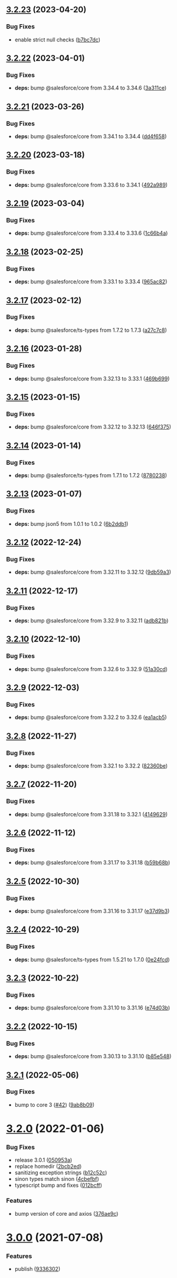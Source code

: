 ## [3.2.23](https://github.com/forcedotcom/telemetry/compare/3.2.22...3.2.23) (2023-04-20)


### Bug Fixes

* enable strict null checks ([b7bc7dc](https://github.com/forcedotcom/telemetry/commit/b7bc7dcacc535367ad630f1fdecaeb508dcae7e1))



## [3.2.22](https://github.com/forcedotcom/telemetry/compare/3.2.21...3.2.22) (2023-04-01)


### Bug Fixes

* **deps:** bump @salesforce/core from 3.34.4 to 3.34.6 ([3a311ce](https://github.com/forcedotcom/telemetry/commit/3a311ce914f871e976289103ff9967635229a481))



## [3.2.21](https://github.com/forcedotcom/telemetry/compare/3.2.20...3.2.21) (2023-03-26)


### Bug Fixes

* **deps:** bump @salesforce/core from 3.34.1 to 3.34.4 ([dd4f658](https://github.com/forcedotcom/telemetry/commit/dd4f6588835abb87b4adb69e151de2778c3745af))



## [3.2.20](https://github.com/forcedotcom/telemetry/compare/3.2.19...3.2.20) (2023-03-18)


### Bug Fixes

* **deps:** bump @salesforce/core from 3.33.6 to 3.34.1 ([492a989](https://github.com/forcedotcom/telemetry/commit/492a98996ec6bf46ef9e7546cf6d1c0c42eebb2d))



## [3.2.19](https://github.com/forcedotcom/telemetry/compare/3.2.18...3.2.19) (2023-03-04)


### Bug Fixes

* **deps:** bump @salesforce/core from 3.33.4 to 3.33.6 ([1c66b4a](https://github.com/forcedotcom/telemetry/commit/1c66b4a4d80a423c4a668c8117f78496f37c2483))



## [3.2.18](https://github.com/forcedotcom/telemetry/compare/3.2.17...3.2.18) (2023-02-25)


### Bug Fixes

* **deps:** bump @salesforce/core from 3.33.1 to 3.33.4 ([965ac82](https://github.com/forcedotcom/telemetry/commit/965ac823e8a2eda098f17b9ba2b3a3ce6af8f061))



## [3.2.17](https://github.com/forcedotcom/telemetry/compare/3.2.16...3.2.17) (2023-02-12)


### Bug Fixes

* **deps:** bump @salesforce/ts-types from 1.7.2 to 1.7.3 ([a27c7c8](https://github.com/forcedotcom/telemetry/commit/a27c7c8940a5220225e418b63e819242814b0709))



## [3.2.16](https://github.com/forcedotcom/telemetry/compare/3.2.15...3.2.16) (2023-01-28)


### Bug Fixes

* **deps:** bump @salesforce/core from 3.32.13 to 3.33.1 ([469b699](https://github.com/forcedotcom/telemetry/commit/469b6996d5d8ebc2b77e6138b53eea1d8d639c56))



## [3.2.15](https://github.com/forcedotcom/telemetry/compare/3.2.14...3.2.15) (2023-01-15)


### Bug Fixes

* **deps:** bump @salesforce/core from 3.32.12 to 3.32.13 ([646f375](https://github.com/forcedotcom/telemetry/commit/646f3759441260368a4173750d9a08cf3101d07a))



## [3.2.14](https://github.com/forcedotcom/telemetry/compare/3.2.13...3.2.14) (2023-01-14)


### Bug Fixes

* **deps:** bump @salesforce/ts-types from 1.7.1 to 1.7.2 ([8780238](https://github.com/forcedotcom/telemetry/commit/878023871557d781d698a9937f46e20ec2a7b376))



## [3.2.13](https://github.com/forcedotcom/telemetry/compare/3.2.12...3.2.13) (2023-01-07)


### Bug Fixes

* **deps:** bump json5 from 1.0.1 to 1.0.2 ([6b2ddb1](https://github.com/forcedotcom/telemetry/commit/6b2ddb13c3f8f0db24f97d0756b560d1b97638cb))



## [3.2.12](https://github.com/forcedotcom/telemetry/compare/3.2.11...3.2.12) (2022-12-24)


### Bug Fixes

* **deps:** bump @salesforce/core from 3.32.11 to 3.32.12 ([9db59a3](https://github.com/forcedotcom/telemetry/commit/9db59a310d209c0913035947688a75de3d4be512))



## [3.2.11](https://github.com/forcedotcom/telemetry/compare/3.2.10...3.2.11) (2022-12-17)


### Bug Fixes

* **deps:** bump @salesforce/core from 3.32.9 to 3.32.11 ([adb821b](https://github.com/forcedotcom/telemetry/commit/adb821b263e2adaa153546d15269e7bf2eacdafa))



## [3.2.10](https://github.com/forcedotcom/telemetry/compare/3.2.9...3.2.10) (2022-12-10)


### Bug Fixes

* **deps:** bump @salesforce/core from 3.32.6 to 3.32.9 ([51a30cd](https://github.com/forcedotcom/telemetry/commit/51a30cd6b13877260aee157a10f2e68ec56cd6a7))



## [3.2.9](https://github.com/forcedotcom/telemetry/compare/3.2.8...3.2.9) (2022-12-03)


### Bug Fixes

* **deps:** bump @salesforce/core from 3.32.2 to 3.32.6 ([ea1acb5](https://github.com/forcedotcom/telemetry/commit/ea1acb5629e3a6c9debaf990bf52b12801cb16a4))



## [3.2.8](https://github.com/forcedotcom/telemetry/compare/3.2.7...3.2.8) (2022-11-27)


### Bug Fixes

* **deps:** bump @salesforce/core from 3.32.1 to 3.32.2 ([82360be](https://github.com/forcedotcom/telemetry/commit/82360be84718b817315feb7c415ad2f6c798d983))



## [3.2.7](https://github.com/forcedotcom/telemetry/compare/3.2.6...3.2.7) (2022-11-20)


### Bug Fixes

* **deps:** bump @salesforce/core from 3.31.18 to 3.32.1 ([4149629](https://github.com/forcedotcom/telemetry/commit/41496291c7e39b88dcf7c9ed9b7a962a150359e5))



## [3.2.6](https://github.com/forcedotcom/telemetry/compare/3.2.5...3.2.6) (2022-11-12)


### Bug Fixes

* **deps:** bump @salesforce/core from 3.31.17 to 3.31.18 ([b59b68b](https://github.com/forcedotcom/telemetry/commit/b59b68b95271a1a8e9fd948f57a698f62492fb62))



## [3.2.5](https://github.com/forcedotcom/telemetry/compare/3.2.4...3.2.5) (2022-10-30)


### Bug Fixes

* **deps:** bump @salesforce/core from 3.31.16 to 3.31.17 ([e37d9b3](https://github.com/forcedotcom/telemetry/commit/e37d9b34a55fa694ae35c058821f18c33fd70033))



## [3.2.4](https://github.com/forcedotcom/telemetry/compare/3.2.3...3.2.4) (2022-10-29)


### Bug Fixes

* **deps:** bump @salesforce/ts-types from 1.5.21 to 1.7.0 ([0e24fcd](https://github.com/forcedotcom/telemetry/commit/0e24fcd6846fdf0d9f7a2fc9351c7d246abe8559))



## [3.2.3](https://github.com/forcedotcom/telemetry/compare/3.2.2...3.2.3) (2022-10-22)


### Bug Fixes

* **deps:** bump @salesforce/core from 3.31.10 to 3.31.16 ([e74d03b](https://github.com/forcedotcom/telemetry/commit/e74d03b0796012d73b9f5d0ebb2d15b3170314a1))



## [3.2.2](https://github.com/forcedotcom/telemetry/compare/v3.2.1...3.2.2) (2022-10-15)


### Bug Fixes

* **deps:** bump @salesforce/core from 3.30.13 to 3.31.10 ([b85e548](https://github.com/forcedotcom/telemetry/commit/b85e5485db52d744f542b003fd9edb70b86852cc))



## [3.2.1](https://github.com/forcedotcom/telemetry/compare/v3.2.0...v3.2.1) (2022-05-06)


### Bug Fixes

* bump to core 3 ([#42](https://github.com/forcedotcom/telemetry/issues/42)) ([9ab8b09](https://github.com/forcedotcom/telemetry/commit/9ab8b093cc8116bde47e8688298f5ac7742c3944))



# [3.2.0](https://github.com/forcedotcom/telemetry/compare/v3.0.0...v3.2.0) (2022-01-06)


### Bug Fixes

* release 3.0.1 ([050953a](https://github.com/forcedotcom/telemetry/commit/050953a117a4f3c6c5a2100d2a47e80719e64976))
* replace homedir ([2bcb2ed](https://github.com/forcedotcom/telemetry/commit/2bcb2ede66dc7ef3c14cb40d530fb34530b84147))
* sanitizing exception strings ([b12c52c](https://github.com/forcedotcom/telemetry/commit/b12c52cad97b736bcb0e5968c8427ae89f0d8397))
* sinon types match sinon ([4cbefbf](https://github.com/forcedotcom/telemetry/commit/4cbefbf4ded50b4fdd1f451e27aba449c886b481))
* typescript bump and fixes ([012bcff](https://github.com/forcedotcom/telemetry/commit/012bcffee2655705b0e97684eec20b81d3f9e6f2))


### Features

* bump version of core and axios ([376ae9c](https://github.com/forcedotcom/telemetry/commit/376ae9c2c2c26517f2ede7e1ac7b065caeca9390))



# [3.0.0](https://github.com/forcedotcom/telemetry/compare/9336302f15b43bd824ec70fe604e05a6bb2f5ba2...v3.0.0) (2021-07-08)


### Features

* publish ([9336302](https://github.com/forcedotcom/telemetry/commit/9336302f15b43bd824ec70fe604e05a6bb2f5ba2))



